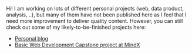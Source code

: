 Hi! I am working on lots of different personal projects (web, data product, analysis, ..), but many of them have not been published here as I feel that I need more improvement to deliver quality content. However, you can still check out some of my likely-to-be-finished projects here:
- <a href="https://github.com/vietanhnl95/curious-duck">Personal blog</a>
- <a href="https://github.com/vietanhnl95/C4E13_FinalProject_TeamDaiSo">Basic Web Development Capstone project at MindX</a>

